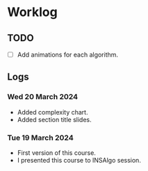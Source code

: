 # Worklog



## TODO

+ [ ] Add animations for each algorithm.

## Logs

### Wed 20 March 2024

+ Added complexity chart.
+ Added section title slides.

### Tue 19 March 2024

+ First version of this course.
+ I presented this course to INSAlgo session.
